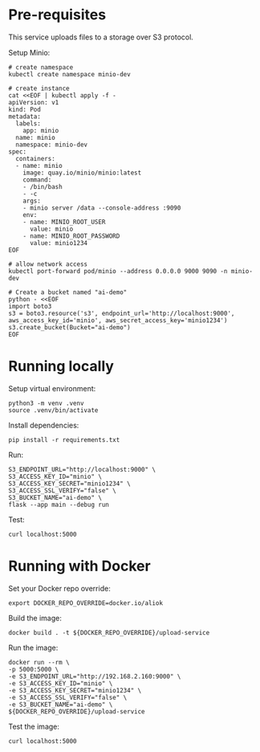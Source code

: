 # Pre-requisites
This service uploads files to a storage over S3 protocol.

Setup Minio:
```shell
# create namespace
kubectl create namespace minio-dev

# create instance
cat <<EOF | kubectl apply -f -
apiVersion: v1
kind: Pod
metadata:
  labels:
    app: minio
  name: minio
  namespace: minio-dev
spec:
  containers:
  - name: minio
    image: quay.io/minio/minio:latest
    command:
    - /bin/bash
    - -c
    args: 
    - minio server /data --console-address :9090
    env:
    - name: MINIO_ROOT_USER
      value: minio
    - name: MINIO_ROOT_PASSWORD
      value: minio1234
EOF

# allow network access
kubectl port-forward pod/minio --address 0.0.0.0 9000 9090 -n minio-dev

# Create a bucket named "ai-demo"
python - <<EOF
import boto3
s3 = boto3.resource('s3', endpoint_url='http://localhost:9000', aws_access_key_id='minio', aws_secret_access_key='minio1234')
s3.create_bucket(Bucket="ai-demo")
EOF
```

# Running locally

Setup virtual environment:
```shell
python3 -m venv .venv
source .venv/bin/activate
```

Install dependencies:    
```shell
pip install -r requirements.txt
```

Run:
```shell
S3_ENDPOINT_URL="http://localhost:9000" \
S3_ACCESS_KEY_ID="minio" \
S3_ACCESS_KEY_SECRET="minio1234" \
S3_ACCESS_SSL_VERIFY="false" \
S3_BUCKET_NAME="ai-demo" \
flask --app main --debug run
```

Test:
```shell
curl localhost:5000
```


# Running with Docker

Set your Docker repo override:
```shell
export DOCKER_REPO_OVERRIDE=docker.io/aliok
```


Build the image:
```shell
docker build . -t ${DOCKER_REPO_OVERRIDE}/upload-service
```

Run the image:
```shell
docker run --rm \
-p 5000:5000 \
-e S3_ENDPOINT_URL="http://192.168.2.160:9000" \
-e S3_ACCESS_KEY_ID="minio" \
-e S3_ACCESS_KEY_SECRET="minio1234" \
-e S3_ACCESS_SSL_VERIFY="false" \
-e S3_BUCKET_NAME="ai-demo" \
${DOCKER_REPO_OVERRIDE}/upload-service
```

Test the image:
```shell
curl localhost:5000
```

